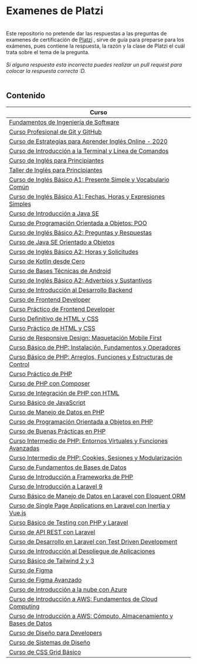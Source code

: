 # Examenes de Platzi

<br>Este repositorio no pretende dar las respuestas a las preguntas de examenes de certificación de [Platzi](https://platzi.com) , sirve de guía para preparse para los exámenes, pues contiene la respuesta, la razón y la clase de Platzi el cuál trata sobre el tema de la pregunta.
<br><br>
*Si alguna respuesta esta incorrecta puedes realizar un pull request para colocar la respuesta correcta :D.*
<br><br>
## Contenido

|Curso|
|-----------|
|[Fundamentos de Ingeniería de Software](FundamentosIS.md)| 
|[Curso Profesional de Git y GitHub](CursoGit.md)| 
|[Curso de Estrategias para Aprender Inglés Online - 2020](EstrategiaInglesOnline.md)|
|[Curso de Introducción a la Terminal y Línea de Comandos](IntroduccionTerminal.md)|
|[Curso de Inglés para Principiantes](EnglishBeginners.md)|
|[Taller de Inglés para Principiantes](TallerPrincipiantes.md)|	
|[Curso de Inglés Básico A1: Presente Simple y Vocabulario Común](englishA1_PresentSimple.md)|
|[Curso de Inglés Básico A1: Fechas, Horas y Expresiones Simples](englishA1_Dates.md)|
|[Curso de Introducción a Java SE](javaSE.md)|
|[Curso de Programación Orientada a Objetos: POO](Poo.md)|
|[Curso de Inglés Básico A2: Preguntas y Respuestas](EnglishA2_q&a.md)|
|[Curso de Java SE Orientado a Objetos](JavaSEPoo.md)|
|[Curso de Inglés Básico A2: Horas y Solicitudes](EnglishA2_hours&request.md)|
|[Curso de Kotlin desde Cero](Kotlin_desde0.md)|
|[Curso de Bases Técnicas de Android](BasesTecnicasAndroid.md)|
|[Curso de Inglés Básico A2: Adverbios y Sustantivos](englishA2_Adverbs&Nouns.md)|
|[Curso de Introducción al Desarrollo Backend](IntroduccionBackend.md)|
|[Curso de Frontend Developer](FrontendDev.md)|
|[Curso Práctico de Frontend Developer](practicoFrontendDeveloper.md)|
|[Curso Definitivo de HTML y CSS](cursoDefHTMLyCSS.md)|
|[Curso Práctico de HTML y CSS](cursoPracHTMLyCSS.md)|
|[Curso de Responsive Design: Maquetación Mobile First](cursoMobileFirst.md)|
|[Curso Básico de PHP: Instalación, Fundamentos y Operadores](cursoBasicoPHP.md)|
|[Curso Básico de PHP: Arreglos, Funciones y Estructuras de Control](cursoBasicoPHP2.md)|
|[Curso Práctico de PHP](cursoPracticoPHP.md)|
|[Curso de PHP con Composer](cursoPHPComposer.md)|
|[Curso de Integración de PHP con HTML](cursoIntregacionPHyHTML.md)|
|[Curso Básico de JavaScript](cursoBasicoJS.md)|
|[Curso de Manejo de Datos en PHP](cursoManejoDatosPHP.md)|
|[Curso de Programación Orientada a Objetos en PHP](cursoProgramacionPOO_PHP.md)|
|[Curso de Buenas Prácticas en PHP](cursoBuenasPracticasPHP.md)|
|[Curso Intermedio de PHP: Entornos Virtuales y Funciones Avanzadas](cursoIntermedioPHPEntVFunAvz.md)|
|[Curso Intermedio de PHP: Cookies, Sesiones y Modularización](cursoIntermedioPHPCSM.md)|
|[Curso de Fundamentos de Bases de Datos](cursoFundamentosBD.md)|
|[Curso de Introducción a Frameworks de PHP](cursoIntroduccionFrameworksPHP.md)|
|[Curso de Introducción a Laravel 9](cursoIntroduccionLaravel9.md)|
|[Curso Básico de Manejo de Datos en Laravel con Eloquent ORM](cursoBasicoManejoDatosEloquentORM.md)|
|[Curso de Single Page Applications en Laravel con Inertia y Vue.js](cursoSPALaravelInertiaVue.md)|
|[Curso Básico de Testing con PHP y Laravel](cursobasicotestingphplaravel.md)|
|[Curso de API REST con Laravel](cursoAPIRESTLaravel.md)|
|[Curso de Desarrollo en Laravel con Test Driven Development](cursodesarrollolaraveltdd.md)|
|[Curso de Introducción al Despliegue de Aplicaciones](cursoIntroduccionDespliegueAplicaciones.md)|
|[Curso Básico de Tailwind 2 y 3](cursoBasicoTailwind2-3.md)|
|[Curso de Figma](cursoFigma.md)|
|[Curso de Figma Avanzado](CursoFigmaAvanzado.md)|
|[Curso de Introducción a la nube con Azure](cursoIntroduccionNubeAzure.md)|
|[Curso de Introducción a AWS: Fundamentos de Cloud Computing](cursoIntroduccionAWS.md)|
|[Curso de Introducción a AWS: Cómputo, Almacenamiento y Bases de Datos](cursoIntroduccionAWS-CABD.md)|
|[Curso de Diseño para Developers](cursoDisenoDevs.md)|
|[Curso de Sistemas de Diseño](cursoSistemasDiseno.md)|
|[Curso de CSS Grid Básico](cursoCSSGridBasico.md)|


&nbsp;

